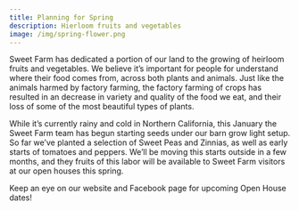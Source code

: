 ```yaml
---
title: Planning for Spring
description: Hierloom fruits and vegetables
image: /img/spring-flower.png
---
```


Sweet Farm has dedicated a portion of our land to the growing of heirloom fruits and vegetables. We believe it’s important for people for understand where their food comes from, across both plants and animals. Just like the animals harmed by factory farming, the factory farming of crops has resulted in an decrease in variety and quality of the food we eat, and their loss of some of the most beautiful types of plants.

While it’s currently rainy and cold in Northern California,  this January the Sweet Farm team has begun starting seeds under our barn grow light setup. So far we’ve planted a selection of Sweet Peas and Zinnias, as well as early starts of tomatoes and peppers. We’ll be moving this starts outside in a few months, and they fruits of this labor will be available to Sweet Farm visitors at our open houses this spring.

Keep an eye on our website and Facebook page for upcoming Open House dates!